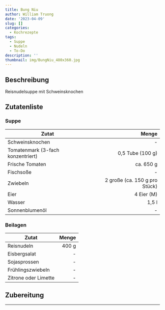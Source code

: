 ```yaml
---
title: Bung Niu
author: William Truong
date: '2023-04-09'
slug: []
categories:
  - Kochrezepte
tags:
  - Suppe
  - Nudeln
  - To-Do
description: ''
thumbnail: img/BungNiu_480x360.jpg
---
```


## Beschreibung
Reisnudelsuppe mit Schweinsknochen

## Zutatenliste
### Suppe

Zutat | Menge 
---|---:
Schweinsknochen | -
Tomatenmark (3-fach konzentriert) | 0,5 Tube (100 g)
Frische Tomaten | ca. 650 g
Fischsoße | -
Zwiebeln | 2 große (ca. 150 g pro Stück)
Eier | 4 Eier (M)
Wasser | 1,5 l
Sonnenblumenöl | -

###  Beilagen 

Zutat | Menge 
---|---:
Reisnudeln | 400 g
Eisbergsalat | -
Sojasprossen | -
Frühlingszwiebeln | -
Zitrone oder Limette | -

## Zubereitung
--- 
